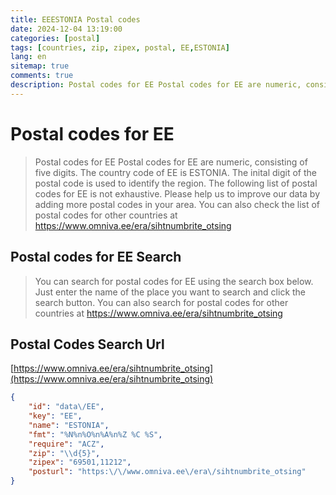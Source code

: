 ```yaml
---
title: EEESTONIA Postal codes 
date: 2024-12-04 13:19:00
categories: [postal]
tags: [countries, zip, zipex, postal, EE,ESTONIA]
lang: en
sitemap: true
comments: true
description: Postal codes for EE Postal codes for EE are numeric, consisting of five digits. The country code of EE is ESTONIA. The inital digit of the postal code is used to identify the region. The following list of postal codes for EE is not exhaustive. Please help us to improve our data by adding more postal codes in your area. You can also check the list of postal codes for other countries at https://www.omniva.ee/era/sihtnumbrite_otsing
---
```


# Postal codes for EE
> Postal codes for EE Postal codes for EE are numeric, consisting of five digits. The country code of EE is ESTONIA. The inital digit of the postal code is used to identify the region. The following list of postal codes for EE is not exhaustive. Please help us to improve our data by adding more postal codes in your area. You can also check the list of postal codes for other countries at https://www.omniva.ee/era/sihtnumbrite_otsing

## Postal codes for EE Search 
> You can search for postal codes for EE using the search box below. Just enter the name of the place you want to search and click the search button. You can also search for postal codes for other countries at https://www.omniva.ee/era/sihtnumbrite_otsing

## Postal Codes Search Url

[https://www.omniva.ee/era/sihtnumbrite_otsing](https://www.omniva.ee/era/sihtnumbrite_otsing)
```json
{
    "id": "data\/EE",
    "key": "EE",
    "name": "ESTONIA",
    "fmt": "%N%n%O%n%A%n%Z %C %S",
    "require": "ACZ",
    "zip": "\\d{5}",
    "zipex": "69501,11212",
    "posturl": "https:\/\/www.omniva.ee\/era\/sihtnumbrite_otsing"
}
```
